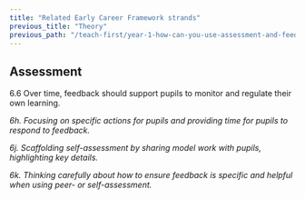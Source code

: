 ```yaml
---
title: "Related Early Career Framework strands"
previous_title: "Theory"
previous_path: "/teach-first/year-1-how-can-you-use-assessment-and-feedback-to-greatest-effect/spring-week-5-ect-theory"
---
```


## Assessment

6.6 Over time, feedback should support pupils to monitor and regulate their own learning.

_6h. Focusing on specific actions for pupils and providing time for pupils to respond to feedback._

_6j. Scaffolding self-assessment by sharing model work with pupils, highlighting key details._

_6k. Thinking carefully about how to ensure feedback is specific and helpful when using peer- or self-assessment._
